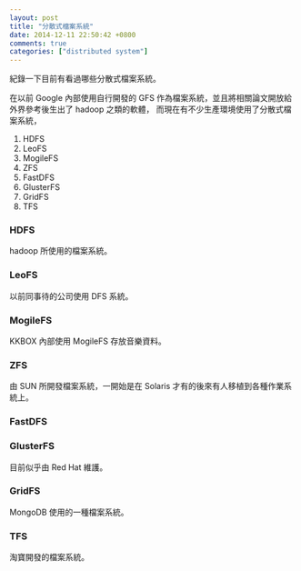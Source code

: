 ```yaml
---
layout: post
title: "分散式檔案系統"
date: 2014-12-11 22:50:42 +0800
comments: true
categories: ["distributed system"]
---
```


紀錄一下目前有看過哪些分散式檔案系統。

<!-- more -->

在以前 Google 內部使用自行開發的 GFS 作為檔案系統，並且將相關論文開放給外界參考後生出了 hadoop 之類的軟體，
而現在有不少生產環境使用了分散式檔案系統，

1. HDFS
2. LeoFS
3. MogileFS
4. ZFS
5. FastDFS
6. GlusterFS
7. GridFS
8. TFS

### HDFS
hadoop 所使用的檔案系統。

### LeoFS
以前同事待的公司使用 DFS 系統。

### MogileFS
KKBOX 內部使用 MogileFS 存放音樂資料。

### ZFS
由 SUN 所開發檔案系統，一開始是在 Solaris 才有的後來有人移植到各種作業系統上。

### FastDFS
[fastdfs]:https://code.google.com/p/fastdfs/

### GlusterFS
目前似乎由 Red Hat 維護。

### GridFS
MongoDB  使用的一種檔案系統。

### TFS
淘寶開發的檔案系統。